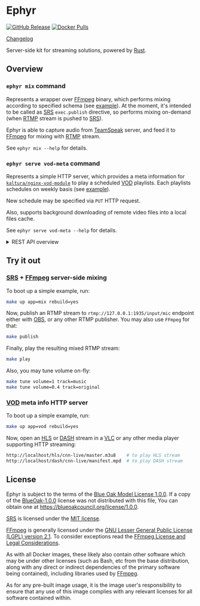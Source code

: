 Ephyr
=====

[![GitHub Release](https://img.shields.io/github/v/release/ALLATRA-IT/ephyr)](https://github.com/ALLATRA-IT/ephyr/releases) [![Docker Pulls](https://img.shields.io/docker/pulls/allatra/ephyr.svg)](https://hub.docker.com/r/allatra/ephyr)

[Changelog](https://github.com/ALLATRA-IT/ephyr/blob/master/CHANGELOG.md)

Server-side kit for streaming solutions, powered by [Rust].




## Overview


### `ephyr mix` command

Represents a wrapper over [FFmpeg] binary, which performs mixing according to specified schema (see [example][1]). At the moment, it's intended to be called as [SRS] `exec.publish` directive, so performs mixing on-demand (when [RTMP] stream is pushed to [SRS]).

Ephyr is able to capture audio from [TeamSpeak] server, and feed it to [FFmpeg] for mixing with [RTMP] stream.

See `ephyr mix --help` for details.


### `ephyr serve vod-meta` command

Represents a simple HTTP server, which provides a meta information for [`kaltura/nginx-vod-module`] to play a scheduled [VOD] playlists. Each playlists schedules on weekly basis (see [example][2]).

New schedule may be specified via `PUT` HTTP request.

Also, supports background downloading of remote video files into a local files cache.

See `ephyr serve vod-meta --help` for details.

<details><summary>REST API overview</summary>

<details><summary>GET /{format}/{playlist}/{file}</summary>

Generates meta information for [`kaltura/nginx-vod-module`] to play a scheduled [VOD] playlist starting from now.

</details>

<details><summary>GET /</summary>

Returns the whole current persisted state of this [VOD] meta server.

</details>

<details><summary>GET /{playlist}</summary>

Returns the current state of a single playlist persisted in this [VOD] meta server.

</details>

<details><summary>PUT /[?force=true] (authorized)</summary>

Renews the whole state of this [VOD] meta server.

If renewing breaks the current playback of any playlist, then an error will be returned. Providing a query parameter `force=true` will force-apply the new state regardless of a broken playback:
```bash
curl -X PUT -H "Authorization: Bearer qwerty" -H "Content-Type: application/json" \
     -d @vod.state.json http://127.0.0.1/vod-meta/?force=true
```

<details><summary>Example of state request</summary>

Requirements:
- All weekdays in a single playlist should have at least one clip.
- Duration of any clip should divide on its playlist's `segment_duration` without remainder.
- All clips in a single weekday should have total duration less than 24 hours and represent a fraction of it.

Parameters:
- `segment_duration` is optional (defaults to `10s`);
- `resolutions` is optional (defaults to empty);
- anything other is mandatory.

```json
{
  "divan-tv": {
    "title": "Divan TV",
    "lang": "eng",
    "tz": "+02:00",
    "segment_duration": "10s",
    "resolutions": [360, 720],
    "clips": {
      "mon": [
        {"from": "00:00:00", "to": "00:02:00", "title": "Life circle", "url": "https://www.youtube.com/watch?v=0wAtNWA93hM"},
        {"from": "00:00:00", "to": "00:01:00", "title": "Truth of Life", "url": "https://www.youtube.com/watch?v=Q69gFVmrCiI"}
      ],
      "sun": [{"from": "00:00:00", "to": "00:01:00", "title": "Life circle", "url": "https://www.youtube.com/watch?v=0wAtNWA93hM"}],
      "tue": [{"from": "00:00:00", "to": "00:01:00", "title": "Life circle", "url": "https://www.youtube.com/watch?v=0wAtNWA93hM"}],
      "wed": [{"from": "00:00:00", "to": "00:01:00", "title": "Life circle", "url": "https://www.youtube.com/watch?v=0wAtNWA93hM"}],
      "thu": [{"from": "00:00:00", "to": "00:01:00", "title": "Life circle", "url": "https://www.youtube.com/watch?v=0wAtNWA93hM"}],
      "fri": [{"from": "00:00:00", "to": "00:01:00", "title": "Life circle", "url": "https://www.youtube.com/watch?v=0wAtNWA93hM"}],
      "sat": [{"from": "00:00:00", "to": "00:01:00", "title": "Life circle", "url": "https://www.youtube.com/watch?v=0wAtNWA93hM"}]
    }
  }
}
```

</details>

</details>

<details><summary>PUT /{playlist}[?force=true] (authorized)</summary>

Renews a single playlist in the current state of this [VOD] meta server.

If renewing breaks the current playlist's playback, then an error will be returned. Providing a query parameter `force=true` will force-apply the new playlist's state regardless of a broken playback:
```bash
curl -X PUT -H "Authorization: Bearer qwerty" -H "Content-Type: application/json" \
     -d @playlist.json http://127.0.0.1/vod-meta/divan-tv?force=true
```

<details><summary>Example of playlist request</summary>

Requirements:
- All weekdays should have at least one clip.
- Duration of any clip should divide on `segment_duration` without remainder.
- All clips in a single weekday should have total duration less than 24 hours and represent a fraction of it.

Parameters:
- `segment_duration` is optional (defaults to `10s`);
- `resolutions` is optional (defaults to empty);
- anything other is mandatory.

```json
{
  "title": "Divan TV",
  "lang": "eng",
  "tz": "+02:00",
  "segment_duration": "10s",
  "resolutions": [360, 720],
  "clips": {
    "mon": [
      {"from": "00:00:00", "to": "00:02:00", "title": "Life circle", "url": "https://www.youtube.com/watch?v=0wAtNWA93hM"},
      {"from": "00:00:00", "to": "00:01:00", "title": "Truth of Life", "url": "https://www.youtube.com/watch?v=Q69gFVmrCiI"}
    ],
    "sun": [{"from": "00:00:00", "to": "00:01:00", "title": "Life circle", "url": "https://www.youtube.com/watch?v=0wAtNWA93hM"}],
    "tue": [{"from": "00:00:00", "to": "00:01:00", "title": "Life circle", "url": "https://www.youtube.com/watch?v=0wAtNWA93hM"}],
    "wed": [{"from": "00:00:00", "to": "00:01:00", "title": "Life circle", "url": "https://www.youtube.com/watch?v=0wAtNWA93hM"}],
    "thu": [{"from": "00:00:00", "to": "00:01:00", "title": "Life circle", "url": "https://www.youtube.com/watch?v=0wAtNWA93hM"}],
    "fri": [{"from": "00:00:00", "to": "00:01:00", "title": "Life circle", "url": "https://www.youtube.com/watch?v=0wAtNWA93hM"}],
    "sat": [{"from": "00:00:00", "to": "00:01:00", "title": "Life circle", "url": "https://www.youtube.com/watch?v=0wAtNWA93hM"}]
  }
}
```

</details>

</details>

<details><summary>DELETE /{playlist} (authorized)</summary>

Removes a single playlist from the current state of this [VOD] meta server.

</details>

</details>




## Try it out


### [SRS] + [FFmpeg] server-side mixing

To boot up a simple example, run:
```bash
make up app=mix rebuild=yes
```

Now, publish an RTMP stream to `rtmp://127.0.0.1:1935/input/mic` endpoint either with [OBS], or any other RTMP publisher. You may also use `FFmpeg` for that:
```bash
make publish
```

Finally, play the resulting mixed RTMP stream:
```bash
make play
```

Also, you may tune volume on-fly:
```bash
make tune volume=1 track=music
make tune volume=0.4 track=original
```


### [VOD] meta info HTTP server

To boot up a simple example, run:
```bash
make up app=vod rebuild=yes
```

Now, open an [HLS] or [DASH] stream in a [VLC] or any other media player supporting HTTP streaming:
```bash
http://localhost/hls/cnn-live/master.m3u8    # to play HLS stream
http://localhost/dash/cnn-live/manifest.mpd  # to play DASH stream
```




## License

Ephyr is subject to the terms of the [Blue Oak Model License 1.0.0](https://github.com/ALLATRA-IT/ephyr/blob/master/LICENSE.md). If a copy of the [BlueOak-1.0.0](https://spdx.org/licenses/BlueOak-1.0.0.html) license was not distributed with this file, You can obtain one at <https://blueoakcouncil.org/license/1.0.0>.

[SRS] is licensed under the [MIT license](https://github.com/ossrs/srs/blob/3.0release/LICENSE).

[FFmpeg] is generally licensed under the [GNU Lesser General Public License (LGPL) version 2.1](http://www.gnu.org/licenses/old-licenses/lgpl-2.1.html). To consider exceptions read the [FFmpeg License and Legal Considerations](https://www.ffmpeg.org/legal.html).

As with all Docker images, these likely also contain other software which may be under other licenses (such as Bash, etc from the base distribution, along with any direct or indirect dependencies of the primary software being contained), including libraries used by [FFmpeg].

As for any pre-built image usage, it is the image user's responsibility to ensure that any use of this image complies with any relevant licenses for all software contained within.





[DASH]: https://en.wikipedia.org/wiki/Dynamic_Adaptive_Streaming_over_HTTP
[FFmpeg]: https://ffmpeg.org
[HLS]: https://en.wikipedia.org/wiki/HTTP_Live_Streaming
[OBS]: https://obsproject.com
[RTMP]: https://en.wikipedia.org/wiki/Real-Time_Messaging_Protocol
[Rust]: https://www.rust-lang.org
[SRS]: https://github.com/ossrs/srs
[TeamSpeak]: https://teamspeak.com
[VLC]: http://www.videolan.org/vlc
[VOD]: https://en.wikipedia.org/wiki/Video_on_demand

[`kaltura/nginx-vod-module`]: https://github.com/kaltura/nginx-vod-module

[1]: https://github.com/ALLATRA-IT/ephyr/blob/master/example.mix.spec.json
[2]: https://github.com/ALLATRA-IT/ephyr/blob/master/example.vod.meta.json
